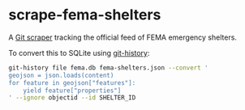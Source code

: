 # scrape-fema-shelters

A [Git scraper](https://simonwillison.net/2020/Oct/9/git-scraping/) tracking the official feed of FEMA emergency shelters.

To convert this to SQLite using [git-history](https://github.com/simonw/git-history):

```bash
git-history file fema.db fema-shelters.json --convert '
geojson = json.loads(content)
for feature in geojson["features"]:
    yield feature["properties"]
' --ignore objectid --id SHELTER_ID
```
